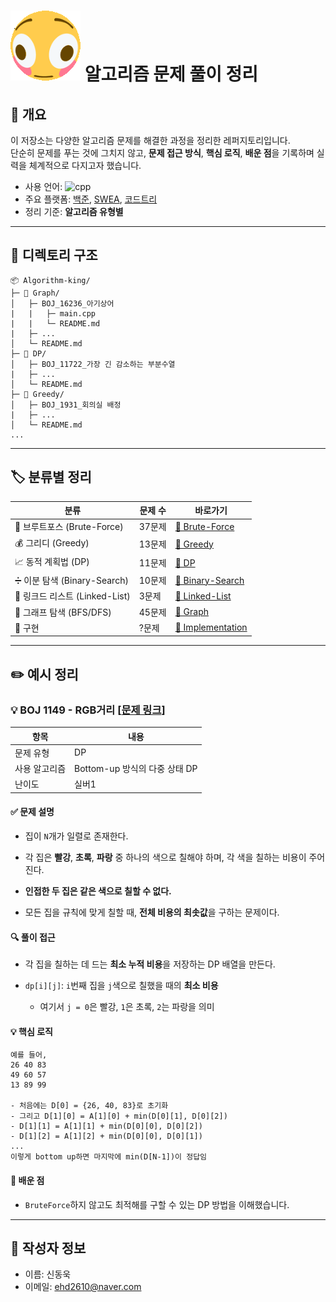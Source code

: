 # ![alt text](./images/flip.gif) 알고리즘 문제 풀이 정리

## 👋 개요
이 저장소는 다양한 알고리즘 문제를 해결한 과정을 정리한 레퍼지토리입니다.  
단순히 문제를 푸는 것에 그치지 않고, **문제 접근 방식**, **핵심 로직**, **배운 점**을 기록하며 실력을 체계적으로 다지고자 했습니다.

- 사용 언어: ![cpp](https://img.shields.io/badge/C++-00599C?style=flat-square&logo=C%2B%2B&logoColor=white)
- 주요 플랫폼: [백준](https://www.acmicpc.net/), [SWEA](https://swexpertacademy.com/main/main.do), [코드트리](https://www.codetree.ai/ko/trail-info)
- 정리 기준: **알고리즘 유형별**

---

## 📂 디렉토리 구조

```
📦 Algorithm-king/
├─ 📁 Graph/
│   ├─ BOJ_16236_아기상어
|   |   ├─ main.cpp
|   |   └─ README.md
|   ├─ ...
│   └─ README.md
├─ 📁 DP/
│   ├─ BOJ_11722_가장 긴 감소하는 부분수열
|   ├─ ...
│   └─ README.md
├─ 📁 Greedy/
│   ├─ BOJ_1931_회의실 배정
|   ├─ ...
│   └─ README.md
...
```

---

## 🏷️ 분류별 정리

| 분류 | 문제 수 | 바로가기 |
|------|---------|----------|
| 🧱 브루트포스 (Brute-Force) | 37문제 | [📁 Brute-Force](./Brute-Force/) |
| 💰 그리디 (Greedy) | 13문제 | [📁 Greedy](./Greedy/) |
| 📈 동적 계획법 (DP) | 11문제 | [📁 DP](./DP/) |
| ➗ 이분 탐색 (Binary-Search) | 10문제 | [📁 Binary-Search](./Binary-Search/) |
| 🔗 링크드 리스트 (Linked-List) | 3문제 | [📁 Linked-List](./Linked-List/) |
| 🧩 그래프 탐색 (BFS/DFS) | 45문제 | [📁 Graph](./Graph/) |
| 🧮 구현 | ?문제 | [📁 Implementation](.//) |
---

## ✏️ 예시 정리

### 💡 BOJ 1149 - RGB거리 [[문제 링크](https://www.acmicpc.net/problem/1149)]

| 항목 | 내용 |
|------|------|
| 문제 유형 | DP |
| 사용 알고리즘 | Bottom-up 방식의 다중 상태 DP |
| 난이도 | 실버1 |

#### ✅ 문제 설명
- 집이 `N`개가 일렬로 존재한다.

- 각 집은 **빨강**, **초록**, **파랑** 중 하나의 색으로 칠해야 하며, 각 색을 칠하는 비용이 주어진다.

- **인접한 두 집은 같은 색으로 칠할 수 없다.**

- 모든 집을 규칙에 맞게 칠할 때, **전체 비용의 최솟값**을 구하는 문제이다.

#### 🔍 풀이 접근
- 각 집을 칠하는 데 드는 **최소 누적 비용**을 저장하는 DP 배열을 만든다.

- `dp[i][j]`: `i`번째 집을 `j`색으로 칠했을 때의 **최소 비용**

    - 여기서 `j = 0`은 빨강, `1`은 초록, `2`는 파랑을 의미

#### 💡 핵심 로직
```
예를 들어,
26 40 83
49 60 57
13 89 99

- 처음에는 D[0] = {26, 40, 83}로 초기화
- 그리고 D[1][0] = A[1][0] + min(D[0][1], D[0][2])
- D[1][1] = A[1][1] + min(D[0][0], D[0][2])
- D[1][2] = A[1][2] + min(D[0][0], D[0][1])
...
이렇게 bottom up하면 마지막에 min(D[N-1])이 정답임
```

#### 📌 배운 점
- `BruteForce`하지 않고도 최적해를 구할 수 있는 DP 방법을 이해했습니다.

---

## 📌 작성자 정보

- 이름: 신동욱
- 이메일: [ehd2610@naver.com](mailto:ehd2610@naver.com)
